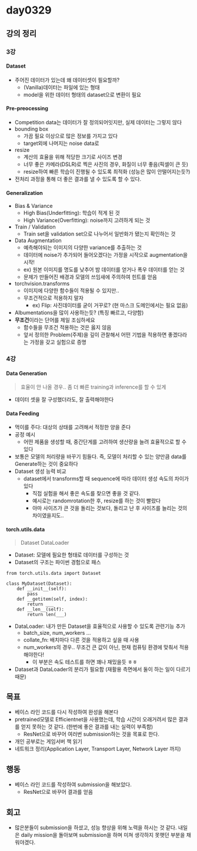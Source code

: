 # day0329

## 강의 정리

### 3강
#### Dataset
- 주어진 데이터가 있는데 왜 데이터셋이 필요할까?
    - (Vanilla)데이터는 파일에 있는 형태
    - model을 위한 데이터 형태의 dataset으로 변환이 필요
#### Pre-preocessing
- Competition data는 데이터가 잘 정의되어잇지만, 실제 데이터는 그렇지 않다
- bounding box
    - 가끔 필요 이상으로 많은 정보를 가지고 있다
    - target외에 나머지는 noise data로
- resize
    - 계산의 효율을 위해 적당한 크기로 사이즈 변경
    - 너무 좋은 카메라(DSLR)로 찍은 사진의 경우, 화질이 너무 좋음(픽셀이 큰 듯)
    - resize하여 빠른 학습이 진행될 수 있도록 최적화 (성능은 많이 안떨어지는듯?)
- 전처리 과정을 통해 더 좋은 결과를 낼 수 있도록 할 수 있다.
#### Generalization
- Bias & Variance
    - High Bias(Underfitting): 학습이 적게 된 것
    - High Variance(Overfitting): noise까지 고려하게 되는 것
- Train / Validation
    - Train set을 validation set으로 나누어서 일반화가 됐는지 확인하는 것
- Data Augmentation
    - 예측해야되는 이미지의 다양한 variance를 추출하는 것
    - 데이터에 noise가 추가되어 들어오겠다는 가정을 시작으로 augmentation을 시작!
    - ex) 원본 이미지를 명도를 낮추어 밤 데이터를 얻거나 폭우 데이터를 얻는 것
    - 문제가 만들어진 배경과 모델의 쓰임새에 주의하여 힌트를 얻음
- torchvision.transforms
    - 이미지에 다양한 함수들이 적용될 수 있지만..
    - 무조건적으로 적용하지 말자 
        - ex) Flip: 사진데이터를 굳이 거꾸로? (현 마스크 도메인에서는 필요 없음)
- Albumentations을 많이 사용하는듯? (특징 빠르고, 다양함)
- **무조건**이라는 단어를 제일 조심하세요
    - 함수들을 무조건 적용하는 것은 옳지 않음
    - 앞서 정의한 Problem(주제)을 깊이 관찰해서 어떤 기법을 적용하면 좋겠다라는 가정을 갖고 실험으로 증명

### 4강
#### Data Generation
> 효율이 안 나올 경우..
> 좀 더 빠른 training과 inference를 할 수 있게
- 데이터 셋을 잘 구성했더라도, 잘 출력해야한다

#### Data Feeding
- 먹이를 주다: 대상의 상태를 고려해서 적정한 양을 준다
- 공정 예시
    - 어떤 제품을 생성할 때, 중간단게를 고려하여 생산량을 늘려 효율적으로 할 수 있다
- 보통은 모델의 처리량을 바꾸기 힘들다. 즉, 모델이 처리할 수 있는 양만큼 data를 Generate하는 것이 중요하다
- Dataset 생성 능력 비교
    - dataset에서 transforms할 때 sequence에 따라 데이터 생성 속도의 차이가 있다
        - 직접 실험을 해서 좋은 속도를 찾으면 좋을 것 같다.
        - 예시로는 randomrotation한 후, resize를 하는 것이 빨랐다
        - 아마 사이즈가 큰 것을 돌리는 것보다, 돌리고 난 후 사이즈를 늘리는 것의 차이였을지도..

#### torch.utils.data
> Dataset
> DataLoader
- Dataset: 모델에 필요한 형태로 데이터를 구성하는 것
- Dataset의 구조는 파이썬 경험으로 패스
```
from torch.utils.data import Dataset

class MyDataset(Dataset):
    def __init__(self):
        pass
    def __getitem(self, index):
        return ___
    def __len__(self):
        return len(___)
```
- DataLoader: 내가 만든 Dataset을 효율적으로 사용할 수 있도록 관련기능 추가
    - batch_size, num_workers ...
    - collate_fn: 배치마다 다른 것을 적용하고 싶을 때 사용
    - num_workers의 경우.. 무조건 큰 값이 아닌, 현재 컴퓨팅 환경에 맞춰서 적용해야한다!
        - 이 부분은 속도 테스트를 하면 꽤나 재밌을듯 ㅎㅎ
- Dataset과 DataLoader의 분리가 필요함 (재활용 측면에서 둘이 하는 일이 다르기 때문)

## 목표
- 베이스 라인 코드를 다시 작성하여 완성을 해본다
- pretrained모델로 Efficientnet을 사용했는데, 학습 시간이 오래거려서 많은 결과를 얻지 못하는 것 같다. (한번에 좋은 결과를 내는 실력이 부족함) 
    - ResNet으로 바꾸어 여러번 submission하는 것을 목표로 한다.
- 개인 공부로는 게임서버 책 읽기
- 네트워크 정리(Application Layer, Transport Layer, Network Layer 까지)

## 행동
- 베이스 라인 코드를 작성하여 submission을 해보았다.
    - ResNet으로 바꾸어 결과를 얻음

## 회고
- 많은분들이 submission을 하셨고, 성능 향상을 위해 노력을 하시는 것 같다. 내일은 daily mission을 돌아보며 submission을 하며 미쳐 생각하지 못햇던 부분을 채워야겠다.
